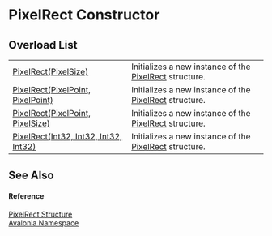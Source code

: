 # PixelRect Constructor


## Overload List
<table>
<tr>
<td><a href="M_Avalonia_PixelRect__ctor_2">PixelRect(PixelSize)</a></td>
<td>Initializes a new instance of the <a href="T_Avalonia_PixelRect">PixelRect</a> structure.</td>
</tr>
<tr>
<td><a href="M_Avalonia_PixelRect__ctor">PixelRect(PixelPoint, PixelPoint)</a></td>
<td>Initializes a new instance of the <a href="T_Avalonia_PixelRect">PixelRect</a> structure.</td>
</tr>
<tr>
<td><a href="M_Avalonia_PixelRect__ctor_1">PixelRect(PixelPoint, PixelSize)</a></td>
<td>Initializes a new instance of the <a href="T_Avalonia_PixelRect">PixelRect</a> structure.</td>
</tr>
<tr>
<td><a href="M_Avalonia_PixelRect__ctor_3">PixelRect(Int32, Int32, Int32, Int32)</a></td>
<td>Initializes a new instance of the <a href="T_Avalonia_PixelRect">PixelRect</a> structure.</td>
</tr>
</table>

## See Also


#### Reference
<a href="T_Avalonia_PixelRect">PixelRect Structure</a>  
<a href="N_Avalonia">Avalonia Namespace</a>  

